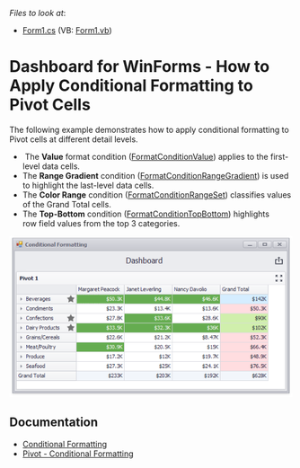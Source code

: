 <!-- default file list -->
*Files to look at*:

* [Form1.cs](./CS/Pivot_ConditionalFormatting/Form1.cs) (VB: [Form1.vb](./VB/Pivot_ConditionalFormatting/Form1.vb))
<!-- default file list end -->
# Dashboard for WinForms - How to Apply Conditional Formatting to Pivot Cells


The following example demonstrates how to apply conditional formatting to Pivot cells at different detail levels.

*  The **Value** format condition ([FormatConditionValue](https://docs.devexpress.com/Dashboard/DevExpress.DashboardCommon.FormatConditionValue)) applies to the first-level data cells.
* The **Range Gradient** condition ([FormatConditionRangeGradient](https://docs.devexpress.com/Dashboard/DevExpress.DashboardCommon.FormatConditionRangeGradient)) is used to highlight the last-level data cells.
* The **Color Range** condition ([FormatConditionRangeSet](https://docs.devexpress.com/Dashboard/DevExpress.DashboardCommon.FormatConditionRangeSet)) classifies values of the Grand Total cells.
* The **Top-Bottom** condition ([FormatConditionTopBottom](https://docs.devexpress.com/Dashboard/DevExpress.DashboardCommon.FormatConditionTopBottom)) highlights row field values from the top 3 categories.

![screenshot](/images/screenshot.png)

## Documentation

* [Conditional Formatting](https://docs.devexpress.com/Dashboard/116914/common-features/appearance-customization/conditional-formatting)
* [Pivot - Conditional Formatting](https://docs.devexpress.com/Dashboard/401934)

